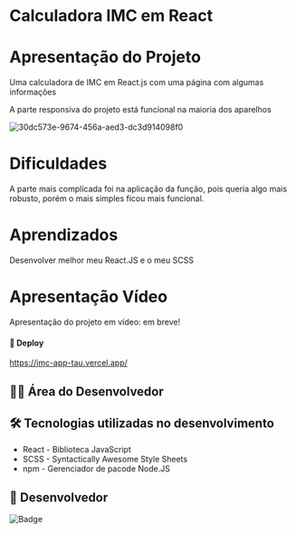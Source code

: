 # Calculadora IMC em React

# Apresentação do Projeto

Uma calculadora de IMC em React.js com uma página com algumas informações

A parte responsiva do projeto está funcional na maioria dos aparelhos

![30dc573e-9674-456a-aed3-dc3d914098f0](https://user-images.githubusercontent.com/118136902/210466788-4e0fc904-0f1b-4b17-9778-7ce17a6d7838.png)

# Dificuldades

A parte mais complicada foi na aplicação da função, pois queria algo mais robusto, porém o mais simples ficou mais funcional.

# Aprendizados
Desenvolver melhor meu React.JS e o meu SCSS

# Apresentação Vídeo

Apresentação do projeto em vídeo: em breve!

#### 🚀 Deploy

https://imc-app-tau.vercel.app/

## 👨‍💻 Área do Desenvolvedor

## 🛠️ Tecnologias utilizadas no desenvolvimento

* React - Biblioteca JavaScript
* SCSS - Syntactically Awesome Style Sheets
* npm - Gerenciador de pacode Node.JS

## 🙋 Desenvolvedor

![Badge](https://img.shields.io/badge/Desenvolvedor-MarcosCast-%237159c1?style=for-the-badge&logo=ghost)
